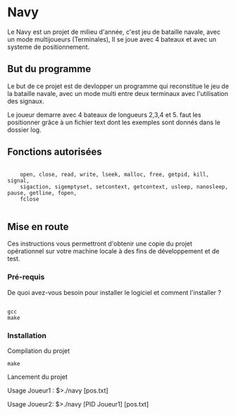 # Navy

Le Navy est un projet de milieu d'année, c'est jeu de bataille navale, avec un mode multijoueurs (Terminales),
Il se joue avec 4 bateaux et avec un systeme de positionnement.


## But du programme

Le but de ce projet est de devlopper un programme qui reconstitue le jeu de la bataille navale, avec un mode multi entre deux terminaux avec l'utilisation des signaux.

Le joueur demarre avec 4 bateaux de longueurs 2,3,4 et 5. faut les positionner grâce à un fichier text dont les exemples sont donnés dans le dossier log.


## Fonctions autorisées

```

	open, close, read, write, lseek, malloc, free, getpid, kill, signal,
	sigaction, sigemptyset, setcontext, getcontext, usleep, nanosleep, pause, getline, fopen,
	fclose
	
```

## Mise en route

Ces instructions vous permettront d'obtenir une copie du projet opérationnel sur votre machine locale à des fins de développement et de test.

### Pré-requis

De quoi avez-vous besoin pour installer le logiciel et comment l'installer ?

```

gcc
make

```

### Installation

Compilation du projet

```
make
```

Lancement du projet

Usage Joueur1 : $>./navy [pos.txt]

Usage Joueur2: $>./navy [PID Joueur1] [pos.txt]





